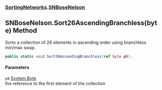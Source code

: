### [SortingNetworks](./SortingNetworks.md 'SortingNetworks').[SNBoseNelson](./SortingNetworks-SNBoseNelson.md 'SortingNetworks.SNBoseNelson')
## SNBoseNelson.Sort26AscendingBranchless(byte) Method
Sorts a collection of 26 elements in ascending order using branchless min/max swap.  
```csharp
public static void Sort26AscendingBranchless(ref byte p0);
```
#### Parameters
<a name='SortingNetworks-SNBoseNelson-Sort26AscendingBranchless(byte)-p0'></a>
`p0` [System.Byte](https://docs.microsoft.com/en-us/dotnet/api/System.Byte 'System.Byte')  
the reference to the first element of the collection  
  
